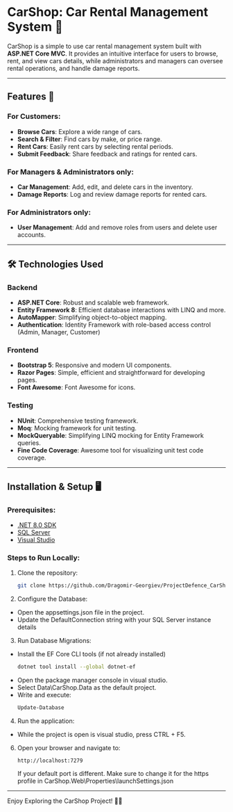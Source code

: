 # CarShop: Car Rental Management System 🚗

CarShop is a simple to use car rental management system built with **ASP.NET Core MVC**. It provides an intuitive interface for users to browse, rent, and view cars details, while administrators and managers can oversee rental operations, and handle damage reports.

---

## Features 🌟

### For Customers:
- **Browse Cars**: Explore a wide range of cars.
- **Search & Filter**: Find cars by make, or price range.
- **Rent Cars**: Easily rent cars by selecting rental periods.
- **Submit Feedback**: Share feedback and ratings for rented cars.

### For Managers & Administrators only:
- **Car Management**: Add, edit, and delete cars in the inventory.
- **Damage Reports**: Log and review damage reports for rented cars.
  
### For Administrators only:
- **User Management**: Add and remove roles from users and delete user accounts.

---

## 🛠️ Technologies Used

### Backend
- **ASP.NET Core**: Robust and scalable web framework.
- **Entity Framework 8**: Efficient database interactions with LINQ and more.
- **AutoMapper**: Simplifying object-to-object mapping.
- **Authentication**: Identity Framework with role-based access control (Admin, Manager, Customer)

### Frontend
- **Bootstrap 5**: Responsive and modern UI components.
- **Razor Pages**: Simple, efficient and straightforward for developing pages.
- **Font Awesome**: Font Awesome for icons.

### Testing
- **NUnit**: Comprehensive testing framework.
- **Moq**: Mocking framework for unit testing.
- **MockQueryable**: Simplifying LINQ mocking for Entity Framework queries.
- **Fine Code Coverage**: Awesome tool for visualizing unit test code coverage.

---

## Installation & Setup 🖥️

### Prerequisites:
- [.NET 8.0 SDK](https://dotnet.microsoft.com/download)
- [SQL Server](https://www.microsoft.com/en-us/sql-server/sql-server-downloads)
- [Visual Studio](https://visualstudio.microsoft.com/)

### Steps to Run Locally:
1. Clone the repository:
   ```bash
   git clone https://github.com/Dragomir-Georgiev/ProjectDefence_CarShop_Dec2024.git
   ```

2. Configure the Database:
- Open the appsettings.json file in the project.
- Update the DefaultConnection string with your SQL Server instance details

3. Run Database Migrations:
- Install the EF Core CLI tools (if not already installed)
  ```bash
  dotnet tool install --global dotnet-ef
  ```
- Open the package manager console in visual studio.
- Select Data\CarShop.Data as the default project.
- Write and execute:
   ```bash
   Update-Database
   ```

4. Run the application:
- While the project is open is visual studio, press CTRL + F5.

6. Open your browser and navigate to:
   ```
   http://localhost:7279
   ```
   If your default port is different. Make sure to change it for the https profile in CarShop.Web\Properties\launchSettings.json

---

Enjoy Exploring the CarShop Project! 🚗✨
